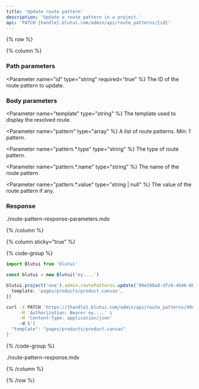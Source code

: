 ```yaml
---
title: 'Update route pattern'
description: 'Update a route pattern in a project.'
api: 'PATCH {handle}.blutui.com/admin/api/route_patterns/{id}'
---
```


{% row %}

{% column %}
### Path parameters

<Parameter name="id" type="string" required="true" %}
The ID of the route pattern to update.
</Parameter>

### Body parameters

<Parameter name="template" type="string" %}
The template used to display the resolved route.
</Parameter>

<Parameter name="pattern" type="array" %}
A list of route patterns. Min: 1 pattern.
</Parameter>

<Parameter name="pattern.*.type" type="string" %}
The type of route pattern.
</Parameter>

<Parameter name="pattern.*.name" type="string" %}
The name of the route pattern.
</Parameter>

<Parameter name="pattern.*.value" type="string | null" %}
The value of the route pattern if any.
</Parameter>

### Response

<include>./route-pattern-response-parameters.mdx</include>

{% /column %}

{% column sticky="true" %}

{% code-group %}

```ts {% process=false filename="Node.js" %}
import Blutui from 'blutui'

const blutui = new Blutui('ey....')

blutui.project('one').admin.routePatterns.update('99e280a8-dfc6-4b46-8b6a-3055187fe078', {
  template: 'pages/products/product.canvas',
})
```

```bash {% process=false filename="cURL" %}
curl -X PATCH 'https://{handle}.blutui.com/admin/api/route_patterns/99e280a8-dfc6-4b46-8b6a-3055187fe078' \
     -H 'Authorization: Bearer ey....' \
     -H 'Content-Type: application/json'
     -d $'{
  "template": "pages/products/product.canvas"
}'
```

{% /code-group %}

<include>./route-pattern-response.mdx</include>

{% /column %}

{% /row %}
